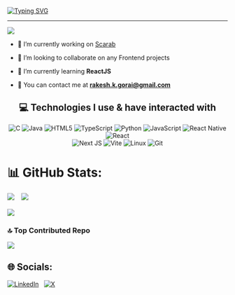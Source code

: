 <a href="https://git.io/typing-svg"><img src="https://readme-typing-svg.demolab.com?font=Fira+Code&size=40&duration=2500&pause=1000&center=true&multiline=true&repeat=true&width=800&lines=Hello%2C+I+am+Rakesh+Kumar+Gorai" alt="Typing SVG" /></a>

<hr>

[![](https://visitcount.itsvg.in/api?id=RakeshKrGorai&icon=2&color=0)](https://visitcount.itsvg.in)

- 🔭 I’m currently working on [Scarab](https://github.com/Akanksha0900/Scarab)

- 👯 I’m looking to collaborate on any Frontend projects

- 🌱 I’m currently learning **ReactJS**

- 📧 You can contact me at **rakesh.k.gorai@gmail.com**



<div align="center">
  
## 💻 Technologies I use & have interacted with
![C](https://img.shields.io/badge/c-%2300599C.svg?style=for-the-badge&logo=c&logoColor=white) 
![Java](https://img.shields.io/badge/java-%23ED8B00.svg?style=for-the-badge&logo=openjdk&logoColor=white)
![HTML5](https://img.shields.io/badge/html5-%23E34F26.svg?style=for-the-badge&logo=html5&logoColor=white)
![TypeScript](https://img.shields.io/badge/typescript-%23007ACC.svg?style=for-the-badge&logo=typescript&logoColor=white) 
![Python](https://img.shields.io/badge/python-3670A0?style=for-the-badge&logo=python&logoColor=ffdd54) 
![JavaScript](https://img.shields.io/badge/javascript-%23323330.svg?style=for-the-badge&logo=javascript&logoColor=%23F7DF1E) 
![React Native](https://img.shields.io/badge/react_native-%2320232a.svg?style=for-the-badge&logo=react&logoColor=%2361DAFB) 
![React](https://img.shields.io/badge/react-%2320232a.svg?style=for-the-badge&logo=react&logoColor=%2361DAFB)
  <br>
![Next JS](https://img.shields.io/badge/Next-black?style=for-the-badge&logo=next.js&logoColor=white) 
![Vite](https://img.shields.io/badge/vite-%23646CFF.svg?style=for-the-badge&logo=vite&logoColor=white)
![Linux](https://img.shields.io/badge/Linux-FCC624?style=for-the-badge&logo=linux&logoColor=white&color=C6967A)
![Git](https://img.shields.io/badge/git-%23F05033.svg?style=for-the-badge&logo=git&logoColor=white)
</div>

# 📊 GitHub Stats:  

![](https://github-readme-stats.vercel.app/api?username=RakeshKrGorai&theme=gruvbox&hide_border=false) &nbsp;&nbsp;
![](https://github-readme-streak-stats.herokuapp.com/?user=RakeshKrGorai&theme=gruvbox&hide_border=false)<br/><br/>
![](https://github-readme-stats.vercel.app/api/top-langs/?username=RakeshKrGorai&theme=gruvbox&hide_border=false&include_all_commits=true&count_private=false&layout=compact)

### 🔝 Top Contributed Repo
![](https://github-contributor-stats.vercel.app/api?username=RakeshKrGorai&limit=5&theme=gruvbox&combine_all_yearly_contributions=true)



## 🌐 Socials:
[![LinkedIn](https://img.shields.io/badge/LinkedIn-%230077B5.svg?logo=linkedin&logoColor=white)](https://linkedin.com/in/rakesh-k-gorai/) &nbsp;
[![X](https://img.shields.io/badge/X-black.svg?logo=X&logoColor=white)](https://x.com/rakesh_k_gorai) 
